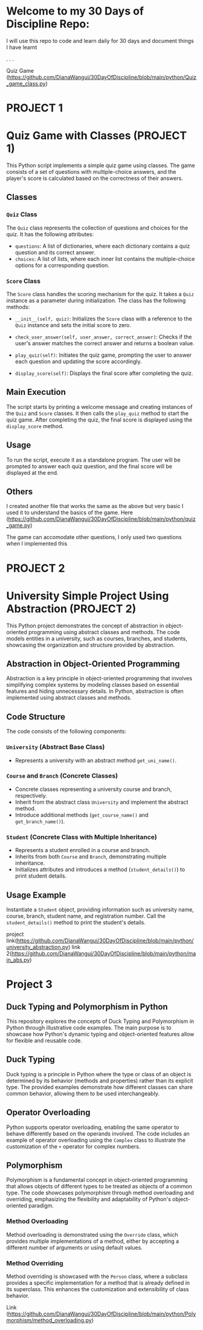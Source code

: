 # Welcome to my 30 Days of Discipline Repo:

I will use this repo to code and learn daily for 30 days and document things I have learnt

.
.
.

Quiz Game (https://github.com/DianaWangui/30DayOfDiscipline/blob/main/python/Quiz_game_class.py)

# PROJECT 1

# Quiz Game with Classes (PROJECT 1)

This Python script implements a simple quiz game using classes. The game consists of a set of questions with multiple-choice answers, and the player's score is calculated based on the correctness of their answers.

## Classes

### `Quiz` Class

The `Quiz` class represents the collection of questions and choices for the quiz. It has the following attributes:

- `questions`: A list of dictionaries, where each dictionary contains a quiz question and its correct answer.
- `choices`: A list of lists, where each inner list contains the multiple-choice options for a corresponding question.

### `Score` Class

The `Score` class handles the scoring mechanism for the quiz. It takes a `Quiz` instance as a parameter during initialization. The class has the following methods:

- `__init__(self, quiz)`: Initializes the `Score` class with a reference to the `Quiz` instance and sets the initial score to zero.

- `check_user_answer(self, user_answer, correct_answer)`: Checks if the user's answer matches the correct answer and returns a boolean value.

- `play_quiz(self)`: Initiates the quiz game, prompting the user to answer each question and updating the score accordingly.

- `display_score(self)`: Displays the final score after completing the quiz.

## Main Execution

The script starts by printing a welcome message and creating instances of the `Quiz` and `Score` classes. It then calls the `play_quiz` method to start the quiz game. After completing the quiz, the final score is displayed using the `display_score` method.

## Usage

To run the script, execute it as a standalone program. The user will be prompted to answer each quiz question, and the final score will be displayed at the end.

## Others

I created another file that works the same as the above but very basic
I used it to understand the basics of the game.
Here (https://github.com/DianaWangui/30DayOfDiscipline/blob/main/python/quiz_game.py)

The game can accomodate other questions, I only used two questions when I implemented this

# PROJECT 2

# University Simple Project Using Abstraction (PROJECT 2)

This Python project demonstrates the concept of abstraction in object-oriented programming using abstract classes and
methods. The code models entities in a university, such as courses, branches, and students, showcasing the organization and structure provided by abstraction.

## Abstraction in Object-Oriented Programming

Abstraction is a key principle in object-oriented programming that involves simplifying complex systems by modeling classes based on essential features and hiding unnecessary details. In Python, abstraction is often implemented using abstract classes and methods.

## Code Structure

The code consists of the following components:

### `University` (Abstract Base Class)

- Represents a university with an abstract method `get_uni_name()`.

### `Course` and `Branch` (Concrete Classes)

- Concrete classes representing a university course and branch, respectively.
- Inherit from the abstract class `University` and implement the abstract method.
- Introduce additional methods (`get_course_name()` and `get_branch_name()`).

### `Student` (Concrete Class with Multiple Inheritance)

- Represents a student enrolled in a course and branch.
- Inherits from both `Course` and `Branch`, demonstrating multiple inheritance.
- Initializes attributes and introduces a method (`student_details()`) to print student details.

## Usage Example

Instantiate a `Student` object, providing information such as university name, course, branch, student name, and registration number. Call the `student_details()` method to print the student's details.

project link(https://github.com/DianaWangui/30DayOfDiscipline/blob/main/python/university_abstraction.py)
link 2(https://github.com/DianaWangui/30DayOfDiscipline/blob/main/python/main_abs.py)

# Project 3

## Duck Typing and Polymorphism in Python

This repository explores the concepts of Duck Typing and Polymorphism in Python through illustrative code examples. The main purpose is to showcase how Python's dynamic typing and object-oriented features allow for flexible and reusable code.

## Duck Typing

Duck typing is a principle in Python where the type or class of an object is determined by its behavior (methods and properties) rather than its explicit type. The provided examples demonstrate how different classes can share common behavior, allowing them to be used interchangeably.

## Operator Overloading

Python supports operator overloading, enabling the same operator to behave differently based on the operands involved. The code includes an example of operator overloading using the `Complex` class to illustrate the customization of the `+` operator for complex numbers.

## Polymorphism

Polymorphism is a fundamental concept in object-oriented programming that allows objects of different types to be treated as objects of a common type. The code showcases polymorphism through method overloading and overriding, emphasizing the flexibility and adaptability of Python's object-oriented paradigm.

### Method Overloading

Method overloading is demonstrated using the `Override` class, which provides multiple implementations of a method, either by accepting a different number of arguments or using default values.

### Method Overriding

Method overriding is showcased with the `Person` class, where a subclass provides a specific implementation for a method that is already defined in its superclass. This enhances the customization and extensibility of class behavior.

Link (https://github.com/DianaWangui/30DayOfDiscipline/blob/main/python/Polymorphism/method_overloading.py)
